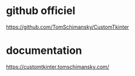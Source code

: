 # github officiel
https://github.com/TomSchimansky/CustomTkinter

# documentation
https://customtkinter.tomschimansky.com/

